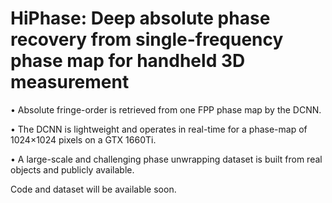 # HiPhase: Deep absolute phase recovery from single-frequency phase map for handheld 3D measurement

• Absolute fringe-order is retrieved from one FPP phase map by the DCNN.

• The DCNN is lightweight and operates in real-time for a phase-map of 1024×1024 pixels on a GTX 1660Ti.

• A large-scale and challenging phase unwrapping dataset is built from real objects and publicly available.

Code and dataset will be available soon.
